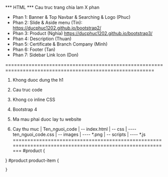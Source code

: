 *** HTML ***
Cau truc trang chia lam X phan
- Phan 1: Banner & Top Navbar & Searching & Logo (Phuc)
- Phan 2: Slide & Aside menu (Tin): https://ducphuc1202.github.io/bootstrap2/
- Phan 3: Product (Nghia) https://ducphuc1202.github.io/bootstrap3/
- Phan 4: Description (Thuan)
- Phan 5: Certificate & Branch Company  (Minh)
- Phan 6: Footer (Tan)
- Phan 7: Sidebar Link Icon (Don)


=========================================================================================================
1. Khong duoc dung the h1

2. Cau truc code

<section id="product" class="container">
    <div class="row">
        <div class="col-sm-x"></div>
    </div>
</section>

3. Khong co inline CSS

4. Bootstrap 4

5. Ma mau phai duoc lay tu website

6. Cay thu muc
| Ten_nguoi_code
| -- index.html
| -- css
| ----ten_nguoi_code.css
| -- images
| ---- *.png
| -- scripts
| ---- *.js
=========================================================================================================
#product {

}
    #product product-item {
        
    }